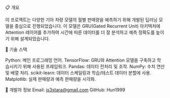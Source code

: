 📋 개요

이 프로젝트는 다양한 기아 차량 모델의 월별 판매량을 예측하기 위해 개발된 딥러닝 모델을 중심으로 진행되었습니다.
이 모델은 GRU(Gated Recurrent Unit) 아키텍처에 Attention 레이어를 추가하여 시간에 따른 데이터를 더 잘 분석하고 예측 정확도를 높이기 위해 설계되었습니다.

📑 기술 스택

Python: 메인 프로그래밍 언어.
TensorFlow: GRU와 Attention 모델을 구축하고 학습시키기 위해 사용된 프레임워크.
Pandas: 데이터 전처리 및 조작.
NumPy: 수치 연산 및 배열 처리.
scikit-learn: 데이터 스케일링과 학습/테스트 데이터 분할에 사용.
Matplotlib: 실제 판매량과 예측 판매량을 시각화.


👤 개발자 정보 Email: js3stara@gmail.com GitHub: Hun1999
